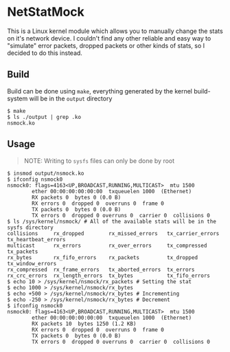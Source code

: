 # NetStatMock

This is a Linux kernel module which allows you to manually change the stats on it's network device. I couldn't find any other reliable and easy way to "simulate" error packets, dropped packets or other kinds of stats, so I decided to do this instead.

## Build

Build can be done using `make`, everything generated by the kernel build-system will be in the `output` directory 

```
$ make
$ ls ./output | grep .ko
nsmock.ko
```

## Usage

> NOTE: Writing to `sysfs` files can only be done by root

```console
$ insmod output/nsmock.ko
$ ifconfig nsmock0
nsmock0: flags=4163<UP,BROADCAST,RUNNING,MULTICAST>  mtu 1500
        ether 00:00:00:00:00:00  txqueuelen 1000  (Ethernet)
        RX packets 0  bytes 0 (0.0 B)
        RX errors 0  dropped 0  overruns 0  frame 0
        TX packets 0  bytes 0 (0.0 B)
        TX errors 0  dropped 0 overruns 0  carrier 0  collisions 0
$ ls /sys/kernel/nsmock/ # All of the available stats will be in the sysfs directory
collisions     rx_dropped        rx_missed_errors   tx_carrier_errors  tx_heartbeat_errors
multicast      rx_errors         rx_over_errors     tx_compressed      tx_packets
rx_bytes       rx_fifo_errors    rx_packets         tx_dropped         tx_window_errors
rx_compressed  rx_frame_errors   tx_aborted_errors  tx_errors
rx_crc_errors  rx_length_errors  tx_bytes           tx_fifo_errors
$ echo 10 > /sys/kernel/nsmock/rx_packets # Setting the stat
$ echo 1000 > /sys/kernel/nsmock/rx_bytes 
$ echo +500 > /sys/kernel/nsmock/rx_bytes # Incrementing
$ echo -250 > /sys/kernel/nsmock/rx_bytes # Decrement
$ ifconfig nsmock0
nsmock0: flags=4163<UP,BROADCAST,RUNNING,MULTICAST>  mtu 1500
        ether 00:00:00:00:00:00  txqueuelen 1000  (Ethernet)
        RX packets 10  bytes 1250 (1.2 KB)
        RX errors 0  dropped 0  overruns 0  frame 0
        TX packets 0  bytes 0 (0.0 B)
        TX errors 0  dropped 0 overruns 0  carrier 0  collisions 0
```